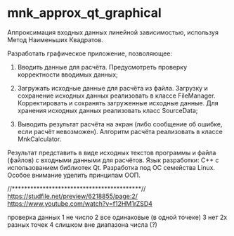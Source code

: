 # mnk_approx_qt_graphical
Аппроксимация входных данных линейной зависимостью, используя Метод Наименьших Квадратов. 

Разработать графическое приложение, позволяющее:

1. Вводить данные для расчёта. 
Предусмотреть проверку корректности вводимых данных;

2. Загружать исходные данные для расчёта из файла. 
Загрузку и сохранение исходных данных реализовать в классе FileManager. 
Корректировать и сохранять загруженные исходные данные. 
Для хранения исходных данных реализовать класс SourceData;
	
3. Выводить результат расчёта на экран (либо сообщение об ошибке, если расчёт невозможен).
Алгоритм расчёта реализовать в классе MnkCalculator.

Результат представить в виде исходных текстов программы и файла (файлов) с входными данными для расчётов.
Язык разработки: C++ с использованием библиотек Qt. 
Разработка под ОС семейства Linux.
Особое внимание уделить принципам ООП. 

//******************************************//
https://studfile.net/preview/6218855/page:2/
https://www.youtube.com/watch?v=f12HM1rZSD4


проверка данных
1 не число
2 все одинаковые (в одной точеке)
3 нет 2х разных точек
4 слишком вне диапазона числа (?)
